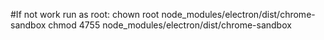 #If not work run as root:
chown root node_modules/electron/dist/chrome-sandbox
chmod 4755 node_modules/electron/dist/chrome-sandbox